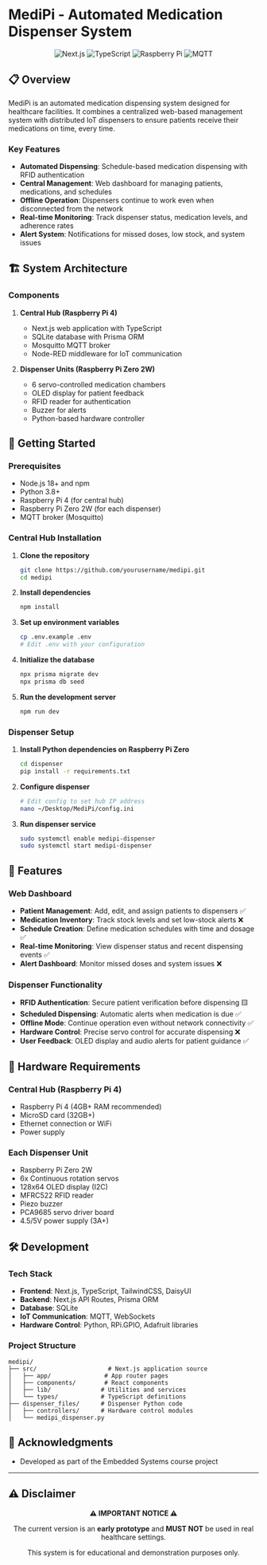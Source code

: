 # MediPi - Automated Medication Dispenser System

<div align="center">
  <img src="https://img.shields.io/badge/Next.js-15.0-black?style=for-the-badge&logo=next.js" alt="Next.js"/>
  <img src="https://img.shields.io/badge/TypeScript-5.0-blue?style=for-the-badge&logo=typescript" alt="TypeScript"/>
  <img src="https://img.shields.io/badge/Raspberry%20Pi-Compatible-red?style=for-the-badge&logo=raspberry-pi" alt="Raspberry Pi"/>
  <img src="https://img.shields.io/badge/MQTT-Protocol-purple?style=for-the-badge" alt="MQTT"/>
</div>

## 📋 Overview

MediPi is an automated medication dispensing system designed for healthcare facilities. It combines a centralized web-based management system with distributed IoT dispensers to ensure patients receive their medications on time, every time.

### Key Features

- **Automated Dispensing**: Schedule-based medication dispensing with RFID authentication
- **Central Management**: Web dashboard for managing patients, medications, and schedules
- **Offline Operation**: Dispensers continue to work even when disconnected from the network
- **Real-time Monitoring**: Track dispenser status, medication levels, and adherence rates
- **Alert System**: Notifications for missed doses, low stock, and system issues

## 🏗️ System Architecture

### Components

1. **Central Hub (Raspberry Pi 4)**

   - Next.js web application with TypeScript
   - SQLite database with Prisma ORM
   - Mosquitto MQTT broker
   - Node-RED middleware for IoT communication

2. **Dispenser Units (Raspberry Pi Zero 2W)**
   - 6 servo-controlled medication chambers
   - OLED display for patient feedback
   - RFID reader for authentication
   - Buzzer for alerts
   - Python-based hardware controller

## 🚀 Getting Started

### Prerequisites

- Node.js 18+ and npm
- Python 3.8+
- Raspberry Pi 4 (for central hub)
- Raspberry Pi Zero 2W (for each dispenser)
- MQTT broker (Mosquitto)

### Central Hub Installation

1. **Clone the repository**

   ```bash
   git clone https://github.com/yourusername/medipi.git
   cd medipi
   ```

2. **Install dependencies**

   ```bash
   npm install
   ```

3. **Set up environment variables**

   ```bash
   cp .env.example .env
   # Edit .env with your configuration
   ```

4. **Initialize the database**

   ```bash
   npx prisma migrate dev
   npx prisma db seed
   ```

5. **Run the development server**
   ```bash
   npm run dev
   ```

### Dispenser Setup

1. **Install Python dependencies on Raspberry Pi Zero**

   ```bash
   cd dispenser
   pip install -r requirements.txt
   ```

2. **Configure dispenser**

   ```bash
   # Edit config to set hub IP address
   nano ~/Desktop/MediPi/config.ini
   ```

3. **Run dispenser service**
   ```bash
   sudo systemctl enable medipi-dispenser
   sudo systemctl start medipi-dispenser
   ```

## 📱 Features

### Web Dashboard

- **Patient Management**: Add, edit, and assign patients to dispensers ✅
- **Medication Inventory**: Track stock levels and set low-stock alerts ❌
- **Schedule Creation**: Define medication schedules with time and dosage ✅
- **Real-time Monitoring**: View dispenser status and recent dispensing events ✅
- **Alert Dashboard**: Monitor missed doses and system issues ❌

### Dispenser Functionality

- **RFID Authentication**: Secure patient verification before dispensing 🟨
- **Scheduled Dispensing**: Automatic alerts when medication is due ✅
- **Offline Mode**: Continue operation even without network connectivity ✅
- **Hardware Control**: Precise servo control for accurate dispensing ❌
- **User Feedback**: OLED display and audio alerts for patient guidance ✅

## 🔧 Hardware Requirements

### Central Hub (Raspberry Pi 4)

- Raspberry Pi 4 (4GB+ RAM recommended)
- MicroSD card (32GB+)
- Ethernet connection or WiFi
- Power supply

### Each Dispenser Unit

- Raspberry Pi Zero 2W
- 6x Continuous rotation servos
- 128x64 OLED display (I2C)
- MFRC522 RFID reader
- Piezo buzzer
- PCA9685 servo driver board
- 4.5/5V power supply (3A+)

## 🛠️ Development

### Tech Stack

- **Frontend**: Next.js, TypeScript, TailwindCSS, DaisyUI
- **Backend**: Next.js API Routes, Prisma ORM
- **Database**: SQLite
- **IoT Communication**: MQTT, WebSockets
- **Hardware Control**: Python, RPi.GPIO, Adafruit libraries

### Project Structure

```
medipi/
├── src/                    # Next.js application source
│   ├── app/               # App router pages
│   ├── components/        # React components
│   ├── lib/              # Utilities and services
│   └── types/            # TypeScript definitions
├── dispenser_files/      # Dispenser Python code
│   ├── controllers/      # Hardware control modules
│   └── medipi_dispenser.py
```

## 🙏 Acknowledgments

- Developed as part of the Embedded Systems course project

---

## ⚠️ Disclaimer

<div align="center">
  <p><strong>⚠️ IMPORTANT NOTICE ⚠️</strong></p>
  <p>The current version is an <strong>early prototype</strong> and <strong>MUST NOT</strong> be used in real healthcare settings.</p>
  <p>This system is for educational and demonstration purposes only.</p>
</div>
